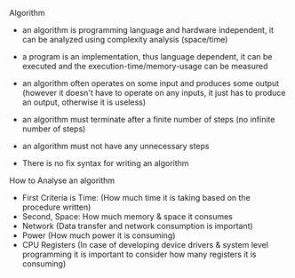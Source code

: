 Algorithm
- an algorithm is programming language and hardware independent, it can be analyzed using complexity analysis (space/time)
- a program is an implementation, thus language dependent, it can be executed and the execution-time/memory-usage can be measured
  
- an algorithm often operates on some input and produces some output (however it doesn't have to operate on any inputs, it just has to produce an output, otherwise it is useless)
- an algorithm must terminate after a finite number of steps (no infinite number of steps)
- an algorithm must not have any unnecessary steps
  
- There is no fix syntax for writing an algorithm

How to Analyse an algorithm
- First Criteria is Time: (How much time it is taking based on the procedure written)
- Second, Space: How much memory & space it consumes
- Network (Data transfer and network consumption is important)
- Power (How much power it is consuming)
- CPU Registers (In case of developing device drivers & system level programming it is important to consider how many registers it is consuming)
  
